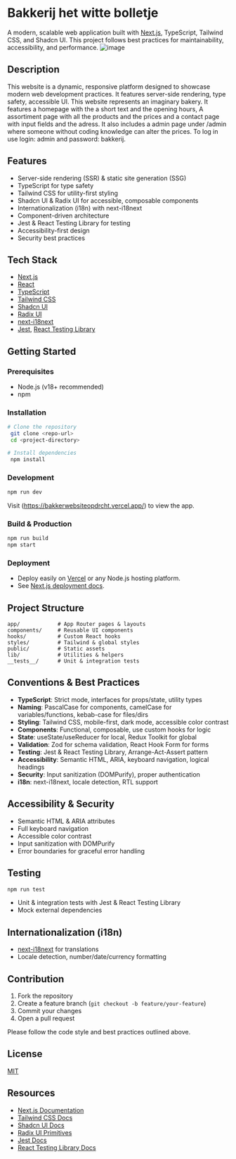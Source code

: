 # Bakkerij het witte bolletje

A modern, scalable web application built with [Next.js](https://nextjs.org), TypeScript, Tailwind CSS, and Shadcn UI. This project follows best practices for maintainability, accessibility, and performance.
![image](https://github.com/user-attachments/assets/09804fd8-4129-41f6-a46b-7c25b67dcf30)


## Description
This website is a dynamic, responsive platform designed to showcase modern web development practices. It features server-side rendering, type safety, accessible UI. This website represents an imaginary bakery. It features a homepage with the a short text and the opening hours, A assortiment page with all the products and the prices and a contact page with input fields and the adress. It also includes a admin page under /admin where someone without coding knowledge can alter the prices. To log in use login: admin and password: bakkerij. 

## Features
-  Server-side rendering (SSR) & static site generation (SSG)
-  TypeScript for type safety
-  Tailwind CSS for utility-first styling
-  Shadcn UI & Radix UI for accessible, composable components
-  Internationalization (i18n) with next-i18next
-  Component-driven architecture
-  Jest & React Testing Library for testing
-  Accessibility-first design
-  Security best practices

## Tech Stack
- [Next.js](https://nextjs.org)
- [React](https://react.dev)
- [TypeScript](https://www.typescriptlang.org)
- [Tailwind CSS](https://tailwindcss.com)
- [Shadcn UI](https://ui.shadcn.com)
- [Radix UI](https://www.radix-ui.com)
- [next-i18next](https://github.com/i18next/next-i18next)
- [Jest](https://jestjs.io), [React Testing Library](https://testing-library.com/docs/react-testing-library/intro/)

## Getting Started

### Prerequisites
- Node.js (v18+ recommended)
- npm

### Installation
```bash
# Clone the repository
 git clone <repo-url>
 cd <project-directory>

# Install dependencies
 npm install
```

### Development
```bash
npm run dev
```
Visit (https://bakkerwebsiteopdrcht.vercel.app/) to view the app.

### Build & Production
```bash
npm run build
npm start
```

### Deployment
- Deploy easily on [Vercel](https://vercel.com/new) or any Node.js hosting platform.
- See [Next.js deployment docs](https://nextjs.org/docs/app/building-your-application/deploying).

## Project Structure
```
app/            # App Router pages & layouts
components/     # Reusable UI components
hooks/          # Custom React hooks
styles/         # Tailwind & global styles
public/         # Static assets
lib/            # Utilities & helpers
__tests__/      # Unit & integration tests
```

## Conventions & Best Practices
- **TypeScript**: Strict mode, interfaces for props/state, utility types
- **Naming**: PascalCase for components, camelCase for variables/functions, kebab-case for files/dirs
- **Styling**: Tailwind CSS, mobile-first, dark mode, accessible color contrast
- **Components**: Functional, composable, use custom hooks for logic
- **State**: useState/useReducer for local, Redux Toolkit for global
- **Validation**: Zod for schema validation, React Hook Form for forms
- **Testing**: Jest & React Testing Library, Arrange-Act-Assert pattern
- **Accessibility**: Semantic HTML, ARIA, keyboard navigation, logical headings
- **Security**: Input sanitization (DOMPurify), proper authentication
- **i18n**: next-i18next, locale detection, RTL support

## Accessibility & Security
- Semantic HTML & ARIA attributes
- Full keyboard navigation
- Accessible color contrast
- Input sanitization with DOMPurify
- Error boundaries for graceful error handling

## Testing
```bash
npm run test
```
- Unit & integration tests with Jest & React Testing Library
- Mock external dependencies

## Internationalization (i18n)
- [next-i18next](https://github.com/i18next/next-i18next) for translations
- Locale detection, number/date/currency formatting

## Contribution
1. Fork the repository
2. Create a feature branch (`git checkout -b feature/your-feature`)
3. Commit your changes
4. Open a pull request

Please follow the code style and best practices outlined above.

## License
[MIT](LICENSE)

## Resources
- [Next.js Documentation](https://nextjs.org/docs)
- [Tailwind CSS Docs](https://tailwindcss.com/docs)
- [Shadcn UI Docs](https://ui.shadcn.com/docs)
- [Radix UI Primitives](https://www.radix-ui.com/primitives/docs/overview/getting-started)
- [Jest Docs](https://jestjs.io/docs/getting-started)
- [React Testing Library Docs](https://testing-library.com/docs/)
